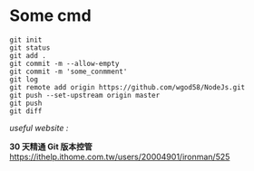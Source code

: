 # Some cmd
```
git init
git status
git add .
git commit -m --allow-empty
git commit -m 'some_conmment'
git log
git remote add origin https://github.com/wgod58/NodeJs.git
git push --set-upstream origin master
git push
git diff

```
*useful website :* 

 **30 天精通 Git 版本控管** <br/>
 https://ithelp.ithome.com.tw/users/20004901/ironman/525
